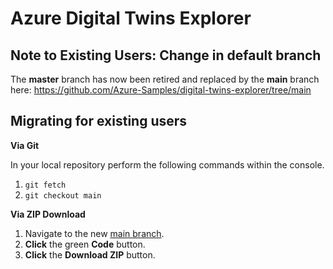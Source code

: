 # Azure Digital Twins Explorer
 
## Note to Existing Users: Change in default branch

The **master** branch has now been retired and replaced by the **main** branch here: https://github.com/Azure-Samples/digital-twins-explorer/tree/main

## Migrating for existing users
**Via Git** 

In your local repository perform the following commands within the console.

1. `git fetch`
1. `git checkout main`

**Via ZIP Download** 

1. Navigate to the new [main branch](https://github.com/Azure-Samples/digital-twins-explorer/tree/main).
1. **Click** the green **Code** button.
1. **Click** the **Download ZIP** button.

